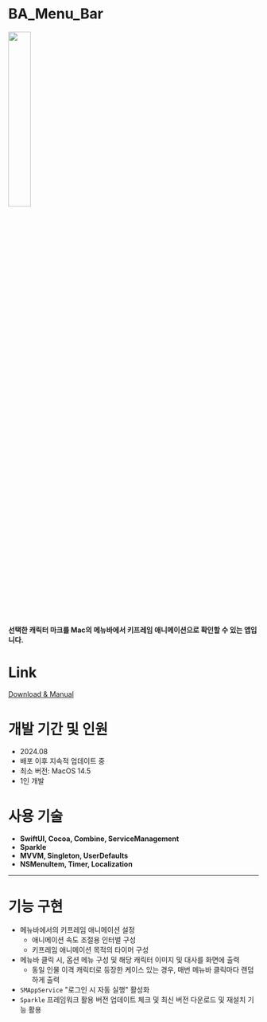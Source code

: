 # BA_Menu_Bar

<img src = "https://github.com/user-attachments/assets/d9248ae2-aa40-4466-b3ab-bb3274595cbb" width="30%" height="30%">

#### 선택한 캐릭터 마크를 Mac의 메뉴바에서 키프레임 애니메이션으로 확인할 수 있는 앱입니다.

# Link

[Download & Manual](https://github.com/phillyWork/BA_Mac_MenuBar_Download_Page)

# 개발 기간 및 인원
- 2024.08
- 배포 이후 지속적 업데이트 중
- 최소 버전: MacOS 14.5
- 1인 개발

# 사용 기술
- **SwiftUI, Cocoa, Combine, ServiceManagement**
- **Sparkle**
- **MVVM, Singleton, UserDefaults**
- **NSMenuItem, Timer, Localization**

------

# 기능 구현

- 메뉴바에서의 키프레임 애니메이션 설정
  - 애니메이션 속도 조절용 인터벌 구성
  - 키프레임 애니메이션 목적의 타이머 구성
- 메뉴바 클릭 시, 옵션 메뉴 구성 및 해당 캐릭터 이미지 및 대사를 화면에 출력
  - 동일 인물 이격 캐릭터로 등장한 케이스 있는 경우, 매번 메뉴바 클릭마다 랜덤하게 출력
- `SMAppService` "로그인 시 자동 실행" 활성화
- `Sparkle` 프레임워크 활용 버전 업데이트 체크 및 최신 버전 다운로드 및 재설치 기능 활용


